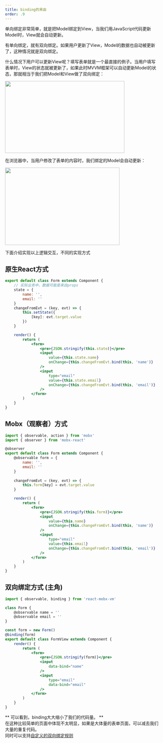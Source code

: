```yaml
---
title: binding的来由
order: .9
---
```


单向绑定非常简单，就是把Model绑定到View，当我们用JavaScript代码更新Model时，View就会自动更新。

有单向绑定，就有双向绑定。如果用户更新了View，Model的数据也自动被更新了，这种情况就是双向绑定。

什么情况下用户可以更新View呢？填写表单就是一个最直接的例子。当用户填写表单时，View的状态就被更新了，如果此时MVVM框架可以自动更新Model的状态，那就相当于我们把Model和View做了双向绑定：

<img src="https://i.loli.net/2018/03/13/5aa73406bca50.jpg" width="392" height="236"/>

在浏览器中，当用户修改了表单的内容时，我们绑定的Model会自动更新：

<img src="https://i.loli.net/2018/03/13/5aa7341151021.jpg" width="376" height="254"/>


下面介绍实现以上逻辑交互，不同的实现方式

## 原生React方式

```jsx
export default class Form extends Component {
    // 实际业务中，数据可能是来自props
    state = {
        name: '',
        email: ''
    }
    changeFromEvt = (key, evt) => {
        this.setState({
            [key]: evt.target.value
        })
    }

    render() {
        return (
            <form>
                <pre>{JSON.stringify(this.state)}</pre>
                <input
                    value={this.state.name}
                    onChange={this.changeFromEvt.bind(this, 'name')}
                />
                <input
                    type="email"
                    value={this.state.email}
                    onChange={this.changeFromEvt.bind(this, 'email')}
                />
            </form>
        )
    }
}
```

## Mobx（观察者）方式

```jsx
import { observable, action } from 'mobx'
import { observer } from 'mobx-react'

@observer
export default class Form extends Component {
    @observable form = {
        name: '',
        email: ''
    }
    
    changeFromEvt = (key, evt) => {
        this.form[key] = evt.target.value
    }

    render() {
        return (
            <form>
                <pre>{JSON.stringify(this.form)}</pre>
                <input
                    value={this.name}
                    onChange={this.changeFromEvt.bind(this, 'name')}
                />
                <input
                    type="email"
                    value={this.email}
                    onChange={this.changeFromEvt.bind(this, 'email')}
                />
            </form>
        )
    }
}
```

## 双向绑定方式 (主角)

```jsx
import { observable, binding } from 'react-mobx-vm'

class Form {
    @observable name = ''
    @observable email = ''
}

const form = new Form()
@binding(form)
export default class FormView extends Component {
    render() {
        return (
            <form>
                <pre>{JSON.stringify(form)}</pre>
                <input
                    data-bind="name"
                />
                <input
                    type="email"
                    data-bind="email"
                />
            </form>
        )
    }
}
```

** 可以看到，binding大大缩小了我们的代码量。 **\
在这种比较简单的页面中体现不太明显，如果是大体量的表单页面，可以减去我们大量的重复代码。  
同时可以支持[自定义的双向绑定规则](./binding.md)
